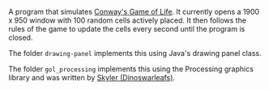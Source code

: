 A program that simulates [Conway's Game of Life](https://en.wikipedia.org/wiki/Conway%27s_Game_of_Life). It currently opens a 1900 x 950 window with 100 random cells actively placed. It then follows the rules of the game to update the cells every second until the program is closed.

The folder `drawing-panel` implements this using Java's drawing panel class.

The folder `gol_processing` implements this using the Processing graphics library and was written by [Skyler (Dinoswarleafs)](https://github.com/Dinoswarleafs). 
